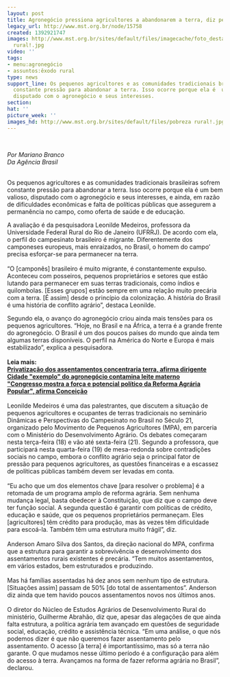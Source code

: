 ```yaml
---
layout: post
title: Agronegócio pressiona agricultores a abandonarem a terra, diz pesquisadora
legacy_url: http://www.mst.org.br/node/15758
created: 1392921747
images: http://www.mst.org.br/sites/default/files/imagecache/foto_destaque/pobreza
  rural!.jpg
video: ''
tags:
- menu:agronegócio
- assuntos:êxodo rural
type: news
support_line: Os pequenos agricultores e as comunidades tradicionais brasileiras  sofrem
  constante pressão para abandonar a terra. Isso ocorre porque ela é  um bem valioso,
  disputado com o agronegócio e seus interesses.
section: 
hat: ''
picture_week: ''
images_hd: http://www.mst.org.br/sites/default/files/pobreza rural!.jpg
---
```

<p><em><br></em></p><p><em>Por Mariano Branco<br>Da Agência Brasil</em></p><p><br>Os pequenos agricultores e as comunidades tradicionais brasileiras sofrem constante pressão para abandonar a terra. Isso ocorre porque ela é um bem valioso, disputado com o agronegócio e seus interesses, e ainda, em razão de dificuldades econômicas e falta de políticas públicas que assegurem a permanência no campo, como oferta de saúde e de educação.</p><p>A avaliação é da pesquisadora Leonilde Medeiros, professora da Universidade Federal Rural do Rio de Janeiro (UFRRJ). De acordo com ela, o perfil do campesinato brasileiro é migrante. Diferentemente dos camponeses europeus, mais enraizados, no Brasil, o homem do campo’ precisa esforçar-se para permanecer na terra.<br><br>“O [camponês] brasileiro é muito migrante, é constantemente expulso. Aconteceu com posseiros, pequenos proprietários e setores que estão lutando para permanecer em suas terras tradicionais, como índios e quilombolas. [Esses grupos] estão sempre em uma relação muito precária com a terra. [É assim] desde o princípio da colonização. A história do Brasil é uma história de conflito agrário”, destaca Leonilde.</p><p>Segundo ela, o avanço do agronegócio criou ainda mais tensões para os pequenos agricultores. “Hoje, no Brasil e na África, a terra é a grande frente do agronegócio. O Brasil é um dos poucos países do mundo que ainda tem algumas terras disponíveis. O perfil na América do Norte e Europa é mais estabilizado”, explica a pesquisadora.<br><strong><br>Leia mais:<br></strong><a href="http://www.mst.org.br/node/15743"><strong>Privatização dos assentamentos concentraria terra, afirma dirigente <br></strong></a><a href="http://www.mst.org.br/node/15738"><strong>Cidade "exemplo" do agronegócio contamina leite materno <br></strong></a><a href="http://www.mst.org.br/node/15753"><strong>"Congresso mostra a força e potencial político da Reforma Agrária Popular", afirma Conceição</strong><br></a><br>Leonilde Medeiros é uma das palestrantes, que discutem a situação de pequenos agricultores e ocupantes de terras tradicionais no seminário Dinâmicas e Perspectivas do Campesinato no Brasil no Século 21, organizado pelo Movimento de Pequenos Agricultores (MPA), em parceria com o Ministério do Desenvolvimento Agrário. Os debates começaram nesta terça-feira (18) e vão até sexta-feira (21). Segundo a professora, que participará nesta quarta-feira (19) de mesa-redonda sobre contradições sociais no campo, embora o conflito agrário seja o principal fator de pressão para pequenos agricultores, as questões financeiras e a escassez de políticas públicas também devem ser levadas em conta.<br><br>“Eu acho que um dos elementos chave [para resolver o problema] é a retomada de um programa amplo de reforma agrária. Sem nenhuma mudança legal, basta obedecer à Constituição, que diz que o campo deve ter função social. A segunda questão é garantir com políticas de crédito, educação e saúde, que os pequenos proprietários permaneçam. Eles [agricultores] têm crédito para produção, mas às vezes têm dificuldade para escoá-la. Também têm uma estrutura muito frágil”, diz.<br><br>Anderson Amaro Silva dos Santos, da direção nacional do MPA, confirma que a estrutura para garantir a sobrevivência e desenvolvimento dos assentamentos rurais existentes é precária. “Tem muitos assentamentos, em vários estados, bem estruturados e produzindo.<br><br>Mas há famílias assentadas há dez anos sem nenhum tipo de estrutura. [Situações assim] passam de 50% [do total de assentamentos”. Anderson diz ainda que tem havido poucos assentamentos novos nos últimos anos.<br><br>O diretor do Núcleo de Estudos Agrários de Desenvolvimento Rural do ministério, Guilherme Abrahão, diz que, apesar das alegações de que ainda falta estrutura, a política agrária tem avançado em questões de seguridade social, educação, crédito e assistência técnica. “Em uma análise, o que nós podemos dizer é que não queremos fazer assentamento pelo assentamento. O acesso [à terra] é importantíssimo, mas só a terra não garante. O que mudamos nesse último período é a configuração para além do acesso à terra. Avançamos na forma de fazer reforma agrária no Brasil”, declarou.</p><p>&nbsp;</p>
